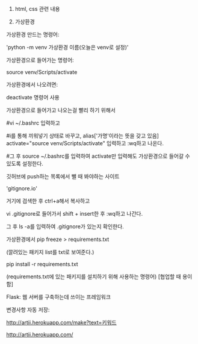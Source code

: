 1) html, css 관련 내용



2) 가상환경

가상환경 만드는 명령어:

'python -m venv 가상환경 이름(오늘은 venv로 설정)'



가상환경으로 들어가는 명령어:

source venv/Scripts/activate



가상환경에서 나오려면:

deactivate 명령어 사용



가상환경으로 들어가고 나오는걸 빨리 하기 위해서

#vi ~/.bashrc 입력하고

#i를 통해 끼워넣기 상태로 바꾸고, alias['가명'이라는 뜻을 갖고 있음] activate="source venv/Scripts/activate" 입력하고 :wq하고 나온다.

#그 후 source ~/.bashrc를 입력하여 activate만 입력해도 가상환경으로 들어갈 수 있도록 설정한다.



깃허브에 push하는 목록에서 뺄 때 봐야하는 사이트

'gitignore.io'



거기에 검색한 후 ctrl+a해서 복사하고

vi .gitignore로 들어가서 shift + insert한 후 :wq하고 나간다.

그 후 ls -a를 입력하여 .gitignore가 있는지 확인한다.



가상환경에서 pip freeze > requirements.txt

(깔려있는 패키지 list를 txt로 보여준다.)



pip install -r requirements.txt

(requirements.txt에 있는 패키지를 설치하기 위해 사용하는 명령어) [협업할 때 용이함]



Flask: 웹 서버를 구축하는데 쓰이는 프레임워크

변경사항 자동 저장: 





http://artii.herokuapp.com/make?text=키워드

http://artii.herokuapp.com/

